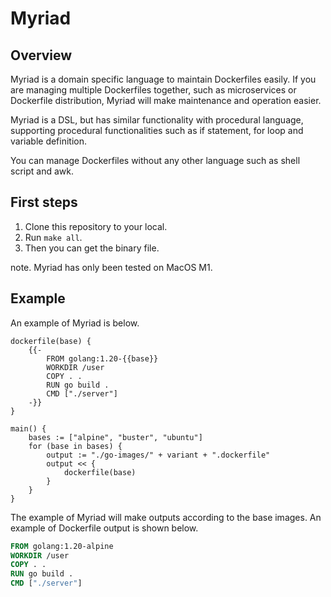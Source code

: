 # Myriad

## Overview
Myriad is a domain specific language to maintain Dockerfiles easily.
If you are managing multiple Dockerfiles together, such as microservices or Dockerfile distribution, Myriad will make maintenance and operation easier.

Myriad is a DSL, but has similar functionality with procedural language, supporting procedural functionalities such as if statement, for loop and variable definition.

You can manage Dockerfiles without any other language such as shell script and awk.

## First steps
1. Clone this repository to your local.
2. Run `make all`.
3. Then you can get the binary file.

note. Myriad has only been tested on MacOS M1.

## Example

An example of Myriad is below.

```
dockerfile(base) {
    {{-
        FROM golang:1.20-{{base}}
        WORKDIR /user
        COPY . .
        RUN go build .
        CMD ["./server"]
    -}}
}

main() {
    bases := ["alpine", "buster", "ubuntu"]
    for (base in bases) {
        output := "./go-images/" + variant + ".dockerfile"
        output << {
            dockerfile(base)
        }
    }
}
```

The example of Myriad will make outputs according to the base images.
An example of Dockerfile output is shown below.

```dockerfile
FROM golang:1.20-alpine
WORKDIR /user
COPY . .
RUN go build .
CMD ["./server"]
```